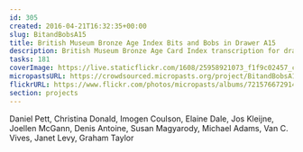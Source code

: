 ```yaml
---
id: 305
created: 2016-04-21T16:32:35+00:00
slug: BitandBobsA15
title: British Museum Bronze Age Index Bits and Bobs in Drawer A15
description: British Museum Bronze Age Card Index transcription for drawer B16.
tasks: 181
coverImage: https://live.staticflickr.com/1608/25958921073_f1f9c02457_c.jpg
micropastsURL: https://crowdsourced.micropasts.org/project/BitandBobsA15
flickrURL: https://www.flickr.com/photos/micropasts/albums/72157667291409201
section: projects
---
```

Daniel Pett, Christina Donald, Imogen Coulson, Elaine Dale, Jos Kleijne, Joellen McGann, Denis Antoine, Susan Magyarody, Michael Adams, Van C. Vives, Janet Levy, Graham Taylor
